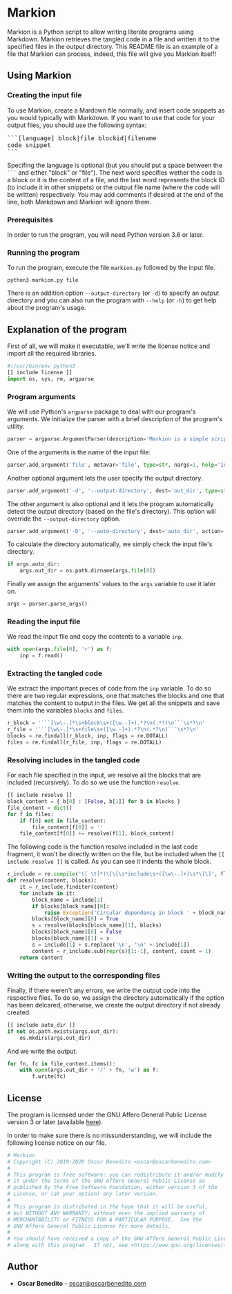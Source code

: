 # Markion

Markion is a Python script to allow writing literate programs using Markdown.
Markion retrieves the tangled code in a file and written it to the specified
files in the output directory. This README file is an example of a file that
Markion can process, indeed, this file will give you Markion itself!

## Using Markion

### Creating the input file

To use Markion, create a Mardown file normally, and insert code snippets as you
would typically with Markdown. If you want to use that code for your output
files, you should use the following syntax:

<pre>
```[language] block|file blockid|filename
code snippet
```
</pre>

Specifing the language is optional (but you should put a space between the
<code>```</code> and either "block" or "file"). The next word specifies wether
the code is a block or it is the content of a file, and the last word represents
the block ID (to include it in other snippets) or the output file name (where
the code will be written) respectively. You may add comments if desired at the
end of the line, both Markdown and Markion will ignore them.

### Prerequisites

In order to run the program, you will need Python version 3.6 or later.

### Running the program

To run the program, execute the file `markion.py` followed by the input file.

```
python3 markion.py file
```

There is an addition option `--output-directory` (or `-d`) to specify an output
directory and you can also run the program with `--help` (or `-h`) to get help
about the program's usage.

## Explanation of the program

First of all, we will make it executable, we'll write the license notice and
import all the required libraries.

```python file markion.py
#!/usr/bin/env python3
[[ include license ]]
import os, sys, re, argparse
```

### Program arguments

We will use Python's `argparse` package to deal with our program's arguments. We
initialize the parser with a brief description of the program's utility.

```python file markion.py
parser = argparse.ArgumentParser(description='Markion is a simple scripts that retrieves tangled code from Markdown.')
```

One of the arguments is the name of the input file:

```python file markion.py
parser.add_argument('file', metavar='file', type=str, nargs=1, help='Input file.')
```

Another optional argument lets the user specify the output directory.

```python file markion.py
parser.add_argument('-d', '--output-directory', dest='out_dir', type=str, default=os.getcwd(), help='Change the output directory.')
```

The other argument is also optional and it lets the program automatically detect
the output directory (based on the file's directory). This option will override
the `--output-directory` option.

```python file markion.py
parser.add_argument('-D', '--auto-directory', dest='auto_dir', action='store_true', help='Auto detect output directory.')
```

To calculate the directory automatically, we simply check the input file's
directory.

```python block auto_dir
if args.auto_dir:
    args.out_dir = os.path.dirname(args.file[0])
```

Finally we assign the arguments' values to the `args` variable to use it later
on.

```python file markion.py
args = parser.parse_args()
```

### Reading the input file

We read the input file and copy the contents to a variable `inp`.

```python file markion.py
with open(args.file[0], 'r') as f:
    inp = f.read()
```

### Extracting the tangled code

We extract the important pieces of code from the `inp` variable. To do so there
are two regular expressions, one that matches the blocks and one that matches
the content to output in the files. We get all the snippets and save them into
the variables `blocks` and `files`.

```python file markion.py
r_block = '```[\w\-.]*\s+block\s+([\w.-]+).*?\n(.*?)\n```\s*?\n'
r_file = '```[\w\-.]*\s+file\s+([\w.-]+).*?\n(.*?\n)```\s*?\n'
blocks = re.findall(r_block, inp, flags = re.DOTALL)
files = re.findall(r_file, inp, flags = re.DOTALL)
```

### Resolving includes in the tangled code

For each file specified in the input, we resolve all the blocks that are
included (recursively). To do so we use the function `resolve`.

```python file markion.py
[[ include resolve ]]
block_content = { b[0] : [False, b[1]] for b in blocks }
file_content = dict()
for f in files:
    if f[0] not in file_content:
        file_content[f[0]] = ''
    file_content[f[0]] += resolve(f[1], block_content)
```

The following code is the function resolve included in the last code fragment,
it won't be directly written on the file, but be included when the
`[[ include resolve ]]` is called. As you can see it indents the whole block.

```python block resolve
r_include = re.compile('([ \t]*)\[\[\s*include\s+([\w\-.]+)\s*\]\]', flags = re.DOTALL)
def resolve(content, blocks):
    it = r_include.finditer(content)
    for include in it:
        block_name = include[2]
        if blocks[block_name][0]:
            raise Exception('Circular dependency in block ' + block_name)
        blocks[block_name][0] = True
        s = resolve(blocks[block_name][1], blocks)
        blocks[block_name][0] = False
        blocks[block_name][1] = s
        s = include[1] + s.replace('\n', '\n' + include[1])
        content = r_include.sub(repr(s)[1:-1], content, count = 1)
    return content
```

### Writing the output to the corresponding files

Finally, if there weren't any errors, we write the output code into the
respective files. To do so, we assign the directory automatically if the option
has been delcared, otherwise, we create the output directory if not already
created:

```python file markion.py
[[ include auto_dir ]]
if not os.path.exists(args.out_dir):
    os.mkdirs(args.out_dir)
```

And we write the output.

```python file markion.py
for fn, fc in file_content.items():
    with open(args.out_dir + '/' + fn, 'w') as f:
        f.write(fc)
```

## License

The program is licensed under the GNU Affero General Public License version 3 or
later (available [here][agpl]).

In order to make sure there is no missunderstanding, we will include the
following license notice on our file.

```python block license
# Markion
# Copyright (C) 2019-2020 Oscar Benedito <oscar@oscarbenedito.com>
#
# This program is free software: you can redistribute it and/or modify
# it under the terms of the GNU Affero General Public License as
# published by the Free Software Foundation, either version 3 of the
# License, or (at your option) any later version.
#
# This program is distributed in the hope that it will be useful,
# but WITHOUT ANY WARRANTY; without even the implied warranty of
# MERCHANTABILITY or FITNESS FOR A PARTICULAR PURPOSE.  See the
# GNU Affero General Public License for more details.
#
# You should have received a copy of the GNU Affero General Public License
# along with this program.  If not, see <https://www.gnu.org/licenses/>.
```

## Author

- **Oscar Benedito** - oscar@oscarbenedito.com

[agpl]: <https://www.gnu.org/licenses/agpl-3.0.en.html> "GNU Affero General Public License v3.0"
